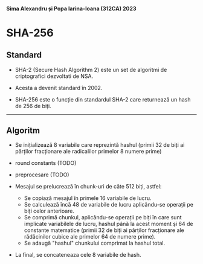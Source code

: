 #### Sima Alexandru și Popa Iarina-Ioana (312CA) 2023

# SHA-256

## Standard

- SHA-2 (Secure Hash Algorithm 2) este un set de algoritmi de criptografici
  dezvoltati de NSA.

- Acesta a devenit standard în 2002.

- SHA-256 este o funcție din standardul SHA-2 care returnează un hash de 256 de
  biți.

--------------------------------------------------------------------------------

## Algoritm

- Se inițializează 8 variabile care reprezintă hashul (primii 32 de biți ai
  părților fracționare ale radicalilor primelor 8 numere prime)

- round constants (TODO)

- preprocesare (TODO)

- Mesajul se prelucrează în chunk-uri de câte 512 biți, astfel:
  - Se copiază mesajul în primele 16 variabile de lucru.
  - Se calculează încă 48 de variabile de lucru aplicându-se operații pe biți
    celor anterioare.
  - Se comprimă chunkul, aplicându-se operații pe biți în care sunt implicate
    variabilele de lucru, hashul până la acest moment și 64 de constante
    matematice (primii 32 de biți ai părților fracționare ale rădăcinilor cubice
    ale primelor 64 de numere prime).
  - Se adaugă "hashul" chunkului comprimat la hashul total.
- La final, se concateneaza cele 8 variabile de hash.
